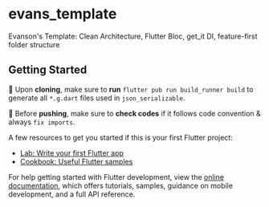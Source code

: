 # evans_template

Evanson's Template: Clean Architecture, Flutter Bloc, get_it DI, feature-first folder structure

## Getting Started

🤖 Upon **cloning**, make sure to **run** ```flutter pub run build_runner build``` to generate all `*.g.dart` files used in `json_serializable`.

🤖 Before **pushing**, make sure to **check codes** if it follows code convention & always `fix imports`.

A few resources to get you started if this is your first Flutter project:

- [Lab: Write your first Flutter app](https://docs.flutter.dev/get-started/codelab)
- [Cookbook: Useful Flutter samples](https://docs.flutter.dev/cookbook)

For help getting started with Flutter development, view the
[online documentation](https://docs.flutter.dev/), which offers tutorials,
samples, guidance on mobile development, and a full API reference.
